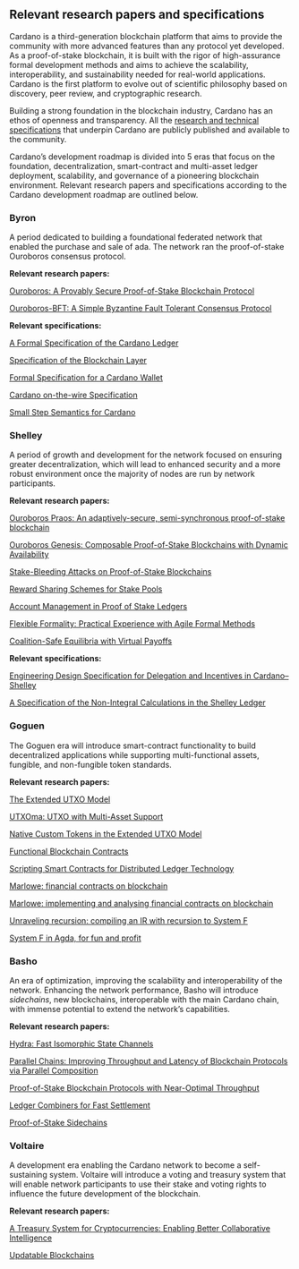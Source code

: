 ## Relevant research papers and specifications

Cardano is a third-generation blockchain platform that aims to provide the community with more advanced features than any protocol yet developed. As a proof-of-stake blockchain, it is built with the rigor of high-assurance formal development methods and aims to achieve the scalability, interoperability, and sustainability needed for real-world applications. Cardano is the first platform to evolve out of scientific philosophy based on discovery, peer review, and cryptographic research. 

Building a strong foundation in the blockchain industry, Cardano has an ethos of openness and transparency. All the [research and technical specifications](https://iohk.io/en/research/library/) that underpin Cardano are publicly published and available to the community.

Cardano’s development roadmap is divided into 5 eras that focus on the foundation, decentralization, smart-contract and multi-asset ledger deployment, scalability, and governance of a pioneering blockchain environment. Relevant research papers and specifications according to the Cardano development roadmap are outlined below.

### Byron

A period dedicated to building a foundational federated network that enabled the purchase and sale of ada. The network ran the proof-of-stake Ouroboros consensus protocol. 

**Relevant research papers:**

[Ouroboros: A Provably Secure Proof-of-Stake Blockchain Protocol](https://eprint.iacr.org/2016/889.pdf)

[Ouroboros-BFT: A Simple Byzantine Fault Tolerant Consensus Protocol](https://eprint.iacr.org/2018/1049.pdf)

**Relevant specifications:**

[A Formal Specification of the Cardano Ledger](https://hydra.iohk.io/build/793054/download/1/ledger-spec.pdf)

[Specification of the Blockchain Layer](https://hydra.iohk.io/build/761704/download/1/blockchain-spec.pdf)

[Formal Specification for a Cardano Wallet](https://iohk.io/en/research/library/papers/formal-specification-for-a-cardano-wallet/)

[Cardano on-the-wire Specification](https://hydra.iohk.io/build/3156433/download/1/binary.pdf)

[Small Step Semantics for Cardano](https://hydra.iohk.io/build/3156322/download/1/small-step-semantics.pdf)

### Shelley

A period of growth and development for the network focused on ensuring greater decentralization, which will lead to enhanced security and a more robust environment once the majority of nodes are run by network participants.

**Relevant research papers:**

[Ouroboros Praos: An adaptively-secure, semi-synchronous proof-of-stake blockchain](https://eprint.iacr.org/2017/573.pdf)

[Ouroboros Genesis: Composable Proof-of-Stake Blockchains with Dynamic Availability](https://eprint.iacr.org/2018/378.pdf)

[Stake-Bleeding Attacks on Proof-of-Stake Blockchains](https://eprint.iacr.org/2018/248.pdf)

[Reward Sharing Schemes for Stake Pools](https://arxiv.org/ftp/arxiv/papers/1807/1807.11218.pdf)

[Account Management in Proof of Stake Ledgers](https://eprint.iacr.org/2020/525.pdf)

[Flexible Formality: Practical Experience with Agile Formal Methods](https://iohk.io/en/research/library/papers/flexible-formalitypractical-experience-with-agile-formal-methods/)

[Coalition-Safe Equilibria with Virtual Payoffs](https://arxiv.org/pdf/2001.00047.pdf)

**Relevant specifications:**

[Engineering Design Specification for Delegation and Incentives in Cardano–Shelley](https://hydra.iohk.io/build/790053/download/1/delegation_design_spec.pdf)

[A Specification of the Non-Integral Calculations in the Shelley Ledger](https://hydra.iohk.io/build/3156326/download/1/non-integer-calculations.pdf)

### Goguen

The Goguen era will introduce smart-contract functionality to build decentralized applications while supporting multi-functional assets, fungible, and non-fungible token standards.

**Relevant research papers:**

[The Extended UTXO Model](https://iohk.io/en/research/library/papers/the-extended-utxo-model/)

[UTXOma: UTXO with Multi-Asset Support](https://iohk.io/en/research/library/papers/utxoma-utxo-with-multi-asset-support/)

[Native Custom Tokens in the Extended UTXO Model](https://iohk.io/en/research/library/papers/native-custom-tokens-in-the-extended-utxo-model/)

[Functional Blockchain Contracts](https://iohk.io/en/research/library/papers/functional-blockchain-contracts/)

[Scripting Smart Contracts for Distributed Ledger Technology](https://eprint.iacr.org/2016/1156.pdf)

[Marlowe: financial contracts on blockchain](https://iohk.io/en/research/library/papers/marlowefinancial-contracts-on-blockchain/)

[Marlowe: implementing and analysing financial contracts on blockchain](https://iohk.io/en/research/library/papers/marloweimplementing-and-analysing-financial-contracts-on-blockchain/)

[Unraveling recursion: compiling an IR with recursion to System F](https://iohk.io/en/research/library/papers/unraveling-recursioncompiling-an-ir-with-recursion-to-system-f/)

[System F in Agda, for fun and profit](https://iohk.io/en/research/library/papers/system-f-in-agdafor-fun-and-profit/)

### Basho

An era of optimization, improving the scalability and interoperability of the network. Enhancing the network performance, Basho will introduce *sidechains*, new blockchains, interoperable with the main Cardano chain, with immense potential to extend the network’s capabilities.

**Relevant research papers:**

[Hydra: Fast Isomorphic State Channels](https://eprint.iacr.org/2020/299.pdf)

[Parallel Chains: Improving Throughput and Latency of Blockchain Protocols via Parallel Composition](https://eprint.iacr.org/2018/1119.pdf)

[Proof-of-Stake Blockchain Protocols with Near-Optimal Throughput](https://eprint.iacr.org/2020/037.pdf)

[Ledger Combiners for Fast Settlement](https://eprint.iacr.org/2020/675.pdf)

[Proof-of-Stake Sidechains](https://eprint.iacr.org/2018/1239.pdf)

### Voltaire

A development era enabling the Cardano network to become a self-sustaining system. Voltaire will introduce a voting and treasury system that will enable network participants to use their stake and voting rights to influence the future development of the blockchain.

**Relevant research papers:**

[A Treasury System for Cryptocurrencies: Enabling Better Collaborative Intelligence](https://eprint.iacr.org/2018/435.pdf)

[Updatable Blockchains](https://eprint.iacr.org/2020/887.pdf)


